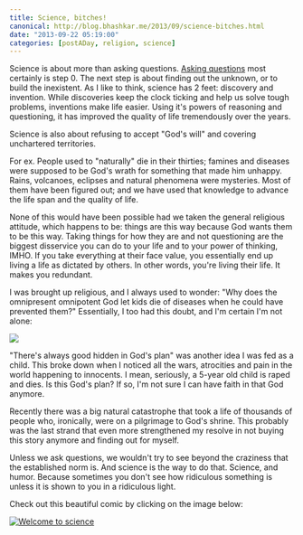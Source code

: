```yaml
---
title: Science, bitches!
canonical: http://blog.bhashkar.me/2013/09/science-bitches.html
date: "2013-09-22 05:19:00"
categories: [postADay, religion, science]
---
```

Science is about more than asking questions. [Asking questions](/2013/09/21/the-importance-of-asking-questions.html) most certainly is step 0. The next step is about finding out the unknown, or to build the inexistent. As I like to think, science has 2 feet: discovery and invention. While discoveries keep the clock ticking and help us solve tough problems, inventions make life easier. Using it's powers of reasoning and questioning, it has improved the quality of life tremendously over the years.<span class="more"></span>

Science is also about refusing to accept "God's will" and covering unchartered territories.

For ex. People used to "naturally" die in their thirties; famines and diseases were supposed to be God's wrath for something that made him unhappy. Rains, volcanoes, eclipses and natural phenomena were mysteries. Most of them have been figured out; and we have used that knowledge to advance the life span and the quality of life.

None of this would have been possible had we taken the general religious attitude, which happens to be: things are this way because God wants them to be this way. Taking things for how they are and not questioning are the biggest disservice you can do to your life and to your power of thinking, IMHO. If you take everything at their face value, you essentially end up living a life as dictated by others. In other words, you're living their life. It makes you redundant.

I was brought up religious, and I always used to wonder: "Why does the omnipresent omnipotent God let kids die of diseases when he could have prevented them?" Essentially, I too had this doubt, and I'm certain I'm not alone:

![](http://i.imgur.com/Pxov2oe.jpg)

"There's always good hidden in God's plan" was another idea I was fed as a child. This broke down when I noticed all the wars, atrocities and pain in the world happening to innocents. I mean, seriously, a 5-year old child is raped and dies. Is this God's plan? If so, I'm not sure I can have faith in that God anymore.

Recently there was a big natural catastrophe that took a life of thousands of people who, ironically, were on a pilgrimage to God's shrine. This probably was the last strand that even more strengthened my resolve in not buying this story anymore and finding out for myself.

Unless we ask questions, we wouldn't try to see beyond the craziness that the established norm is. And science is the way to do that. Science, and humor. Because sometimes you don't see how ridiculous something is unless it is shown to you in a ridiculous light.

Check out this beautiful comic by clicking on the image below:

<a href="http://zenpencils.com/comic/52-phil-plait-welcome-to-science/" rel="nofollow" target="_blank">![Welcome to science](http://1.bp.blogspot.com/-k337SBycQfs/Uj6Ah-sNgkI/AAAAAAAAE9k/YqEFQ6N0ij0/s640/2012-06-05-philplait.jpg)